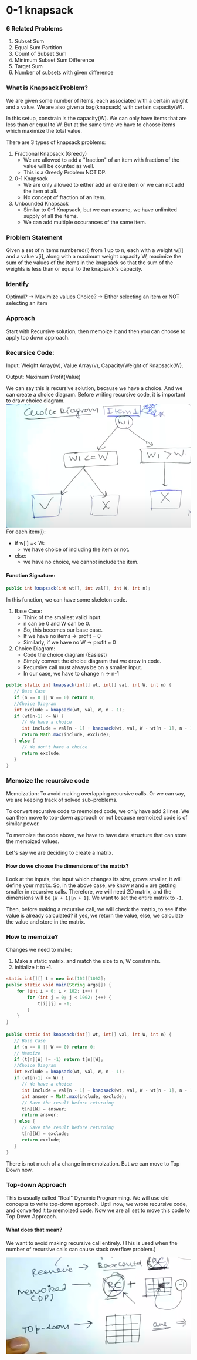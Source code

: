 # 0-1 knapsack

### 6 Related Problems

1. Subset Sum
2. Equal Sum Partition
3. Count of Subset Sum
4. Minimum Subset Sum Difference
5. Target Sum
6. Number of subsets with given difference

### What is Knapsack Problem?
We are given some number of items, each associated with a certain weight and a value. We are also given a bag(knapsack) with certain capacity(W).

In this setup, constrain is the capacity(W). We can only have items that are less than or equal to W. But at the same time we have to choose items which maximize the total value.

There are 3 types of knapsack problems:
1. Fractional Knapsack (Greedy) 
    - We are allowed to add a "fraction" of an item with fraction of the value will be counted as well.
    - This is a Greedy Problem NOT DP.
2. 0-1 Knapsack
    - We are only allowed to either add an entire item or we can not add the item at all.
    - No concept of fraction of an Item.
3. Unbounded Knapsack
    - Similar to 0-1 Knapsack, but we can assume, we have unlimited supply of all the items.
    - We can add multiple occurances of the same item.

### Problem Statement
Given a set of n items numbered(i) from 1 up to n, each with a weight w[i] and a value v[i], along with a maximum weight capacity W, maximize the sum of the values of the items in the knapsack so that the sum of the weights is less than or equal to the knapsack's capacity.

### Identify

Optimal? -> Maximize values
Choice? -> Either selecting an item or NOT selecting an item

### Approach

Start with Recursive solution, then memoize it and then you can choose to apply top down approach.

### Recursice Code:
Input: Weight Array(w), Value Array(v), Capacity/Weight of Knapsack(W).

Output: Maximum Profit(Value)

We can say this is recursive solution, because we have a choice. And we can create a choice diagram.
Before writing recursive code, it is important to draw choice diagram.
![choice diagram](choiceDiagram.png)
For each item(i):
- if w[i] =< W:
    - we have choice of including the item or not.
- else:
    - we have no choice, we cannot include the item.

#### Function Signature: 

```java
public int knapsack(int wt[], int val[], int W, int n);
```
In this function, we can have some skeleton code.
1. Base Case:  
    - Think of the smallest valid input.
    - n can be 0 and W can be 0.
    - So, this becomes our base case.
    - If we have no items -> profit = 0
    - Similarly, if we have no W -> profit = 0
2. Choice Diagram: 
    - Code the choice diagram (Easiest)
    - Simply convert the choice diagram that we drew in code.
    - Recursive call must always be on a smaller input.
    - In our case, we have to change n -> n-1

```java
public static int knapsack(int[] wt, int[] val, int W, int n) {
   // Base Case
   if (n == 0 || W == 0) return 0;
   //Choice Diagram
   int exclude = knapsack(wt, val, W, n - 1);
   if (wt[n-1] <= W) {
      // We have a choice
      int include = val[n - 1] + knapsack(wt, val, W - wt[n - 1], n - 1);
      return Math.max(include, exclude);
   } else {
      // We don't have a choice
      return exclude;
   }
}
```
### Memoize the recursive code

Memoization: To avoid making overlapping recursive calls. Or we can say, we are keeping track of solved sub-problems.

To convert recursive code to memoized code, we only have add 2 lines.
We can then move to top-down approach or not because memoized code is of similar power.

To memoize the code above, we have to have data structure that can store the memoized values.

Let's say we are deciding to create a matrix. 
#### How do we choose the dimensions of the matrix?
Look at the inputs, the input which changes its size, grows smaller, it will define your matrix.
So, in the above case, we know `W` and `n` are getting smaller in recursive calls.
Therefore, we will need 2D matrix, and the dimensions will be `[W + 1][n + 1]`.
We want to set the entire matrix to `-1`.

Then, before making a recursive call, we will check the matrix, to see if the value is already calculated?
if yes, we return the value, else, we calculate the value and store in the matrix.

### How to memoize?
Changes we need to make:
1. Make a static matrix. and match the size to n, W constraints.
2. initialize it to -1.

```java
static int[][] t = new int[102][1002];
public static void main(String args[]) {
    for (int i = 0; i < 102; i++) {
        for (int j = 0; j < 1002; j++) {
            t[i][j] = -1;
        }
    }
}

public static int knapsack(int[] wt, int[] val, int W, int n) {
   // Base Case
   if (n == 0 || W == 0) return 0;
   // Memoize
   if (t[n][W] != -1) return t[n][W];
   //Choice Diagram
   int exclude = knapsack(wt, val, W, n - 1);
   if (wt[n-1] <= W) {
      // We have a choice
      int include = val[n - 1] + knapsack(wt, val, W - wt[n - 1], n - 1);
      int answer = Math.max(include, exclude);
      // Save the result before returning
      t[n][W] = answer;
      return answer;
   } else {
      // Save the result before returning
      t[n][W] = exclude;
      return exclude;
   }
}
```

There is not much of a change in memoization. But we can move to Top Down now.

### Top-down Approach
This is usually called "Real" Dynamic Programming. We will use old concepts to write top-down approach.
Uptil now, we wrote recursive code, and converted it to memoized code. Now we are all set to move this code to Top Down Approach.
#### What does that mean? 
We want to avoid making recursive call entirely. 
(This is used when the number of recursive calls can cause stack overflow problem.)

![topDown.png](topDown.png)


